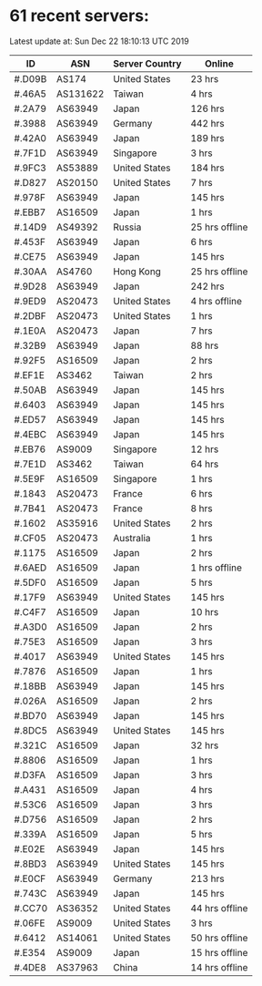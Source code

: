 # 61 recent servers:

Latest update at: Sun Dec 22 18:10:13 UTC 2019

| ID | ASN | Server Country | Online |
| -- | --- | -------------- | ------ |
| #.D09B | AS174 | United States | 23 hrs |
| #.46A5 | AS131622 | Taiwan | 4 hrs |
| #.2A79 | AS63949 | Japan | 126 hrs |
| #.3988 | AS63949 | Germany | 442 hrs |
| #.42A0 | AS63949 | Japan | 189 hrs |
| #.7F1D | AS63949 | Singapore | 3 hrs |
| #.9FC3 | AS53889 | United States | 184 hrs |
| #.D827 | AS20150 | United States | 7 hrs |
| #.978F | AS63949 | Japan | 145 hrs |
| #.EBB7 | AS16509 | Japan | 1 hrs |
| #.14D9 | AS49392 | Russia | 25 hrs offline |
| #.453F | AS63949 | Japan | 6 hrs |
| #.CE75 | AS63949 | Japan | 145 hrs |
| #.30AA | AS4760 | Hong Kong | 25 hrs offline |
| #.9D28 | AS63949 | Japan | 242 hrs |
| #.9ED9 | AS20473 | United States | 4 hrs offline |
| #.2DBF | AS20473 | United States | 1 hrs |
| #.1E0A | AS20473 | Japan | 7 hrs |
| #.32B9 | AS63949 | Japan | 88 hrs |
| #.92F5 | AS16509 | Japan | 2 hrs |
| #.EF1E | AS3462 | Taiwan | 2 hrs |
| #.50AB | AS63949 | Japan | 145 hrs |
| #.6403 | AS63949 | Japan | 145 hrs |
| #.ED57 | AS63949 | Japan | 145 hrs |
| #.4EBC | AS63949 | Japan | 145 hrs |
| #.EB76 | AS9009 | Singapore | 12 hrs |
| #.7E1D | AS3462 | Taiwan | 64 hrs |
| #.5E9F | AS16509 | Singapore | 1 hrs |
| #.1843 | AS20473 | France | 6 hrs |
| #.7B41 | AS20473 | France | 8 hrs |
| #.1602 | AS35916 | United States | 2 hrs |
| #.CF05 | AS20473 | Australia | 1 hrs |
| #.1175 | AS16509 | Japan | 2 hrs |
| #.6AED | AS16509 | Japan | 1 hrs offline |
| #.5DF0 | AS16509 | Japan | 5 hrs |
| #.17F9 | AS63949 | United States | 145 hrs |
| #.C4F7 | AS16509 | Japan | 10 hrs |
| #.A3D0 | AS16509 | Japan | 2 hrs |
| #.75E3 | AS16509 | Japan | 3 hrs |
| #.4017 | AS63949 | United States | 145 hrs |
| #.7876 | AS16509 | Japan | 1 hrs |
| #.18BB | AS63949 | Japan | 145 hrs |
| #.026A | AS16509 | Japan | 2 hrs |
| #.BD70 | AS63949 | Japan | 145 hrs |
| #.8DC5 | AS63949 | United States | 145 hrs |
| #.321C | AS16509 | Japan | 32 hrs |
| #.8806 | AS16509 | Japan | 1 hrs |
| #.D3FA | AS16509 | Japan | 3 hrs |
| #.A431 | AS16509 | Japan | 4 hrs |
| #.53C6 | AS16509 | Japan | 3 hrs |
| #.D756 | AS16509 | Japan | 2 hrs |
| #.339A | AS16509 | Japan | 5 hrs |
| #.E02E | AS63949 | Japan | 145 hrs |
| #.8BD3 | AS63949 | United States | 145 hrs |
| #.E0CF | AS63949 | Germany | 213 hrs |
| #.743C | AS63949 | Japan | 145 hrs |
| #.CC70 | AS36352 | United States | 44 hrs offline |
| #.06FE | AS9009 | United States | 3 hrs |
| #.6412 | AS14061 | United States | 50 hrs offline |
| #.E354 | AS9009 | Japan | 15 hrs offline |
| #.4DE8 | AS37963 | China | 14 hrs offline |

